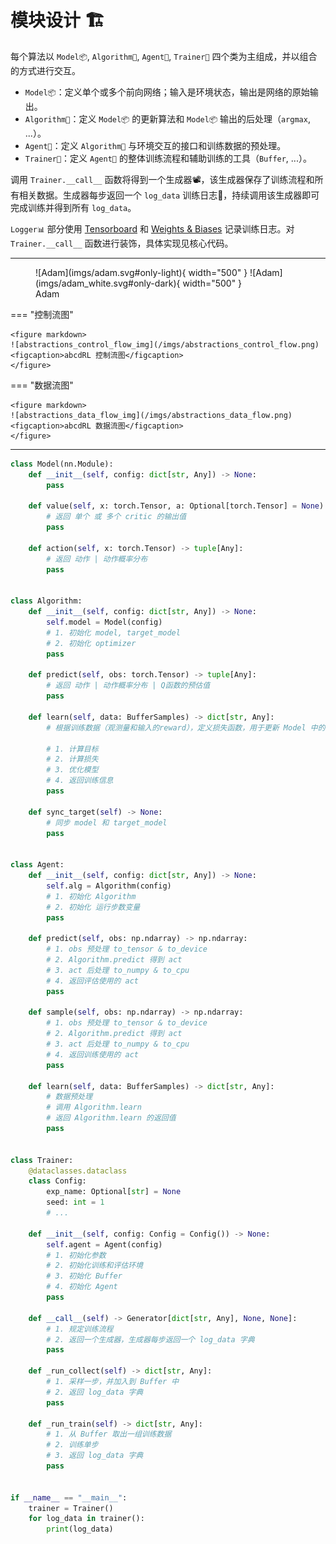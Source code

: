 # 模块设计 🏗

每个算法以 `Model📦`, `Algorithm👣`, `Agent🤖`, `Trainer🔁` 四个类为主组成，并以组合的方式进行交互。

- `Model📦`：定义单个或多个前向网络；输入是环境状态，输出是网络的原始输出。
- `Algorithm👣`：定义 `Model📦` 的更新算法和 `Model📦` 输出的后处理（`argmax`, ...）。
- `Agent🤖`：定义 `Algorithm👣` 与环境交互的接口和训练数据的预处理。
- `Trainer🔁`：定义 `Agent🤖` 的整体训练流程和辅助训练的工具（`Buffer`, ...）。

调用 `Trainer.__call__` 函数将得到一个生成器📽，该生成器保存了训练流程和所有相关数据。生成器每步返回一个 `log_data` 训练日志📒，持续调用该生成器即可完成训练并得到所有 `log_data`。

`Logger📊` 部分使用 [Tensorboard](https://www.tensorflow.org/tensorboard) 和 [Weights & Biases](https://wandb.ai/) 记录训练日志。对 `Trainer.__call__` 函数进行装饰，具体实现见核心代码。

---

<figure markdown>
  ![Adam](imgs/adam.svg#only-light){ width="500" }
  ![Adam](imgs/adam_white.svg#only-dark){ width="500" }
  <figcaption>Adam</figcaption>
</figure>

=== "控制流图"

    <figure markdown>
    ![abstractions_control_flow_img](/imgs/abstractions_control_flow.png)
    <figcaption>abcdRL 控制流图</figcaption>
    </figure>

=== "数据流图"

    <figure markdown>
    ![abstractions_data_flow_img](/imgs/abstractions_data_flow.png)
    <figcaption>abcdRL 数据流图</figcaption>
    </figure>

---

```python title="abstractions.py" linenums="1"
class Model(nn.Module):
    def __init__(self, config: dict[str, Any]) -> None:
        pass

    def value(self, x: torch.Tensor, a: Optional[torch.Tensor] = None) -> tuple[Any]:
        # 返回 单个 或 多个 critic 的输出值
        pass

    def action(self, x: torch.Tensor) -> tuple[Any]:
        # 返回 动作 | 动作概率分布
        pass


class Algorithm:
    def __init__(self, config: dict[str, Any]) -> None:
        self.model = Model(config)
        # 1. 初始化 model, target_model
        # 2. 初始化 optimizer
        pass

    def predict(self, obs: torch.Tensor) -> tuple[Any]:
        # 返回 动作 | 动作概率分布 | Q函数的预估值
        pass

    def learn(self, data: BufferSamples) -> dict[str, Any]:
        # 根据训练数据（观测量和输入的reward），定义损失函数，用于更新 Model 中的参数。

        # 1. 计算目标
        # 2. 计算损失
        # 3. 优化模型
        # 4. 返回训练信息
        pass

    def sync_target(self) -> None:
        # 同步 model 和 target_model
        pass


class Agent:
    def __init__(self, config: dict[str, Any]) -> None:
        self.alg = Algorithm(config)
        # 1. 初始化 Algorithm
        # 2. 初始化 运行步数变量
        pass

    def predict(self, obs: np.ndarray) -> np.ndarray:
        # 1. obs 预处理 to_tensor & to_device
        # 2. Algorithm.predict 得到 act
        # 3. act 后处理 to_numpy & to_cpu
        # 4. 返回评估使用的 act
        pass

    def sample(self, obs: np.ndarray) -> np.ndarray:
        # 1. obs 预处理 to_tensor & to_device
        # 2. Algorithm.predict 得到 act
        # 3. act 后处理 to_numpy & to_cpu
        # 4. 返回训练使用的 act
        pass

    def learn(self, data: BufferSamples) -> dict[str, Any]:
        # 数据预处理
        # 调用 Algorithm.learn
        # 返回 Algorithm.learn 的返回值
        pass


class Trainer:
    @dataclasses.dataclass
    class Config:
        exp_name: Optional[str] = None
        seed: int = 1
        # ...

    def __init__(self, config: Config = Config()) -> None:
        self.agent = Agent(config)
        # 1. 初始化参数
        # 2. 初始化训练和评估环境
        # 3. 初始化 Buffer
        # 4. 初始化 Agent
        pass

    def __call__(self) -> Generator[dict[str, Any], None, None]:
        # 1. 规定训练流程
        # 2. 返回一个生成器，生成器每步返回一个 log_data 字典
        pass

    def _run_collect(self) -> dict[str, Any]:
        # 1. 采样一步，并加入到 Buffer 中
        # 2. 返回 log_data 字典
        pass

    def _run_train(self) -> dict[str, Any]:
        # 1. 从 Buffer 取出一组训练数据
        # 2. 训练单步
        # 3. 返回 log_data 字典
        pass


if __name__ == "__main__":
    trainer = Trainer()
    for log_data in trainer():
        print(log_data)
```
